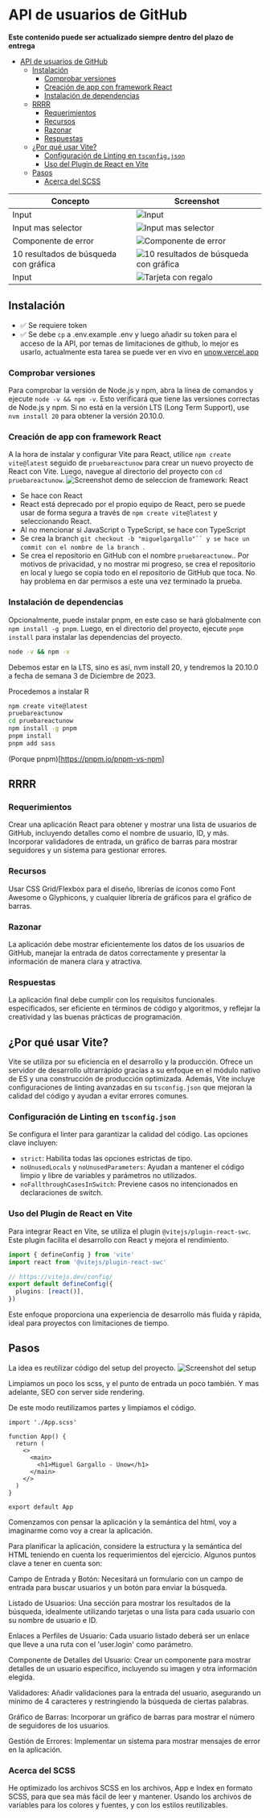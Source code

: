 # API de usuarios de GitHub

**Este contenido puede ser actualizado siempre dentro del plazo de entrega**

- [API de usuarios de GitHub](#api-de-usuarios-de-github)
  - [Instalación](#instalación)
    - [Comprobar versiones](#comprobar-versiones)
    - [Creación de app con framework React](#creación-de-app-con-framework-react)
    - [Instalación de dependencias](#instalación-de-dependencias)
  - [RRRR](#rrrr)
    - [Requerimientos](#requerimientos)
    - [Recursos](#recursos)
    - [Razonar](#razonar)
    - [Respuestas](#respuestas)
  - [¿Por qué usar Vite?](#por-qué-usar-vite)
    - [Configuración de Linting en `tsconfig.json`](#configuración-de-linting-en-tsconfigjson)
    - [Uso del Plugin de React en Vite](#uso-del-plugin-de-react-en-vite)
  - [Pasos](#pasos)
    - [Acerca del SCSS](#acerca-del-scss)

| Concepto                              | Screenshot                                                                                                                                               |
| ------------------------------------- | -------------------------------------------------------------------------------------------------------------------------------------------------------- |
| Input                                 | ![Input](https://github.com/miguelgargallo/Prueba-Tecnica_Front-end/assets/5947268/db209836-0cba-46bf-931c-c6f748ded01f)                                 |
| Input mas selector                    | ![Input mas selector](https://github.com/miguelgargallo/Prueba-Tecnica_Front-end/assets/5947268/ceff2c85-5636-43f8-8a75-5a3ba8fc02d4)                    |
| Componente de error                   | ![Componente de error](https://github.com/miguelgargallo/Prueba-Tecnica_Front-end/assets/5947268/3ee34898-0cfe-4dd0-8545-ad8da8fef675)                   |
| 10 resultados de búsqueda con gráfica | ![10 resultados de búsqueda con gráfica](https://github.com/miguelgargallo/Prueba-Tecnica_Front-end/assets/5947268/0f6ff6e4-b5c3-45cb-b95b-4d3462057854) |
| Input                                 | ![Tarjeta con regalo](https://github.com/miguelgargallo/Prueba-Tecnica_Front-end/assets/5947268/865ab646-1f48-4e7e-8e17-1d1da17d2baf)                    |


## Instalación

- ✅ Se requiere token
- ✅ Se debe `cp` a .env.example .env y luego añadir su token para el acceso de la API, por temas de limitaciones de github, lo mejor es usarlo, actualmente esta tarea se puede ver en vivo en [unow.vercel.app](https://unow.vercel.app)

### Comprobar versiones

Para comprobar la versión de Node.js y npm, abra la línea de comandos y ejecute `node -v && npm -v`. Esto verificará que tiene las versiones correctas de Node.js y npm. Si no está en la versión LTS (Long Term Support), use `nvm install 20` para obtener la versión 20.10.0.

### Creación de app con framework React

A la hora de instalar y configurar Vite para React, utilice `npm create vite@latest` seguido de `pruebareactunow` para crear un nuevo proyecto de React con Vite. Luego, navegue al directorio del proyecto con `cd pruebareactunow`.
![Screenshot demo de seleccion de framework: React](docs/assets/0001.png)

- Se hace con React
- React está deprecado por el propio equipo de React, pero se puede usar de forma segura a través de `npm create vite@latest` y seleccionando React.
- Al no mencionar si JavaScript o TypeScript, se hace con TypeScript
- Se crea la branch ` git checkout -b "miguelgargallo"`` y se hace un commit con el nombre de la branch  `.
- Se crea el repositorio en GitHub con el nombre `pruebareactunow`..
  Por motivos de privacidad, y no mostrar mi progreso, se crea el repositorio en local y luego se copia todo en el repositorio de GitHub que toca. No hay problema en dar permisos a este una vez terminado la prueba.

### Instalación de dependencias

Opcionalmente, puede instalar pnpm, en este caso se hará globalmente con `npm install -g pnpm`. Luego, en el directorio del proyecto, ejecute `pnpm install` para instalar las dependencias del proyecto.

```bash
node -v && npm -v
```

Debemos estar en la LTS, sino es así, nvm install 20, y tendremos la 20.10.0 a fecha de semana 3 de Diciembre de 2023.

Procedemos a instalar R

```bash
npm create vite@latest
pruebareactunow
cd pruebareactunow
npm install -g pnpm
pnpm install
pnpm add sass
```

(Porque pnpm)[https://pnpm.io/pnpm-vs-npm]


## RRRR

### Requerimientos

Crear una aplicación React para obtener y mostrar una lista de usuarios de GitHub, incluyendo detalles como el nombre de usuario, ID, y más. Incorporar validadores de entrada, un gráfico de barras para mostrar seguidores y un sistema para gestionar errores.

### Recursos

Usar CSS Grid/Flexbox para el diseño, librerías de iconos como Font Awesome o Glyphicons, y cualquier librería de gráficos para el gráfico de barras.

### Razonar

La aplicación debe mostrar eficientemente los datos de los usuarios de GitHub, manejar la entrada de datos correctamente y presentar la información de manera clara y atractiva.

### Respuestas

La aplicación final debe cumplir con los requisitos funcionales especificados, ser eficiente en términos de código y algoritmos, y reflejar la creatividad y las buenas prácticas de programación.


## ¿Por qué usar Vite?

Vite se utiliza por su eficiencia en el desarrollo y la producción. Ofrece un servidor de desarrollo ultrarrápido gracias a su enfoque en el módulo nativo de ES y una construcción de producción optimizada. Además, Vite incluye configuraciones de linting avanzadas en su `tsconfig.json` que mejoran la calidad del código y ayudan a evitar errores comunes.

### Configuración de Linting en `tsconfig.json`

Se configura el linter para garantizar la calidad del código. Las opciones clave incluyen:

- `strict`: Habilita todas las opciones estrictas de tipo.
- `noUnusedLocals` y `noUnusedParameters`: Ayudan a mantener el código limpio y libre de variables y parámetros no utilizados.
- `noFallthroughCasesInSwitch`: Previene casos no intencionados en declaraciones de switch.

### Uso del Plugin de React en Vite

Para integrar React en Vite, se utiliza el plugin `@vitejs/plugin-react-swc`. Este plugin facilita el desarrollo con React y mejora el rendimiento.

```ts
import { defineConfig } from 'vite'
import react from '@vitejs/plugin-react-swc'

// https://vitejs.dev/config/
export default defineConfig({
  plugins: [react()],
})
```

Este enfoque proporciona una experiencia de desarrollo más fluida y rápida, ideal para proyectos con limitaciones de tiempo.


## Pasos

La idea es reutilizar código del setup del proyecto.
![Screenshot del setup](docs/assets/0002.png)

Limpiamos un poco los scss, y el punto de entrada un poco también. Y mas adelante, SEO con server side rendering.

De este modo reutilizamos partes y limpiamos el código.

```tsx
import './App.scss'

function App() {
  return (
    <>
      <main>
        <h1>Miguel Gargallo - Unow</h1>
      </main>
    </>
  )
}

export default App
```

Comenzamos con pensar la aplicación y la semántica del html, voy a imaginarme como voy a crear la aplicación.

Para planificar la aplicación, considere la estructura y la semántica del HTML teniendo en cuenta los requerimientos del ejercicio. Algunos puntos clave a tener en cuenta son:

Campo de Entrada y Botón: Necesitará un formulario con un campo de entrada para buscar usuarios y un botón para enviar la búsqueda.

Listado de Usuarios: Una sección para mostrar los resultados de la búsqueda, idealmente utilizando tarjetas o una lista para cada usuario con su nombre de usuario e ID.

Enlaces a Perfiles de Usuario: Cada usuario listado deberá ser un enlace que lleve a una ruta con el 'user.login' como parámetro.

Componente de Detalles del Usuario: Crear un componente para mostrar detalles de un usuario específico, incluyendo su imagen y otra información elegida.

Validadores: Añadir validaciones para la entrada del usuario, asegurando un mínimo de 4 caracteres y restringiendo la búsqueda de ciertas palabras.

Gráfico de Barras: Incorporar un gráfico de barras para mostrar el número de seguidores de los usuarios.

Gestión de Errores: Implementar un sistema para mostrar mensajes de error en la aplicación.

### Acerca del SCSS

He optimizado los archivos SCSS en los archivos, App e Index en formato SCSS, para que sea más fácil de leer y mantener. Usando los archivos de variables para los colores y fuentes, y con los estilos reutilizables.

